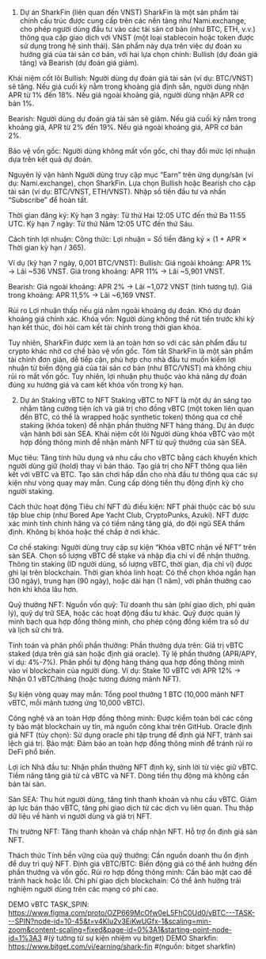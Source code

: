 1. Dự án SharkFin (liên quan đến VNST)
SharkFin là một sản phẩm tài chính cấu trúc được cung cấp trên các nền tảng như Nami.exchange, cho phép người dùng đầu tư vào các tài sản cơ bản (như BTC, ETH, v.v.) thông qua cặp giao dịch với VNST (một loại stablecoin hoặc token được sử dụng trong hệ sinh thái). Sản phẩm này dựa trên việc dự đoán xu hướng giá của tài sản cơ bản, với hai lựa chọn chính: Bullish (dự đoán giá tăng) và Bearish (dự đoán giá giảm).

Khái niệm cốt lõi
Bullish: Người dùng dự đoán giá tài sản (ví dụ: BTC/VNST) sẽ tăng. 
Nếu giá cuối kỳ nằm trong khoảng giá định sẵn, người dùng nhận APR từ 1% đến 18%.
Nếu giá ngoài khoảng giá, người dùng nhận APR cơ bản 1%.

Bearish: Người dùng dự đoán giá tài sản sẽ giảm.
Nếu giá cuối kỳ nằm trong khoảng giá, APR từ 2% đến 19%.
Nếu giá ngoài khoảng giá, APR cơ bản 2%.

Bảo vệ vốn gốc: Người dùng không mất vốn gốc, chỉ thay đổi mức lợi nhuận dựa trên kết quả dự đoán.

Nguyên lý vận hành
Người dùng truy cập mục “Earn” trên ứng dụng/sàn (ví dụ: Nami.exchange), chọn SharkFin.
Lựa chọn Bullish hoặc Bearish cho cặp tài sản (ví dụ: BTC/VNST, ETH/VNST).
Nhập số tiền đầu tư và nhấn “Subscribe” để hoàn tất.

Thời gian đăng ký:
Kỳ hạn 3 ngày: Từ thứ Hai 12:05 UTC đến thứ Ba 11:55 UTC.
Kỳ hạn 7 ngày: Từ thứ Năm 12:05 UTC đến thứ Sáu.

Cách tính lợi nhuận:
Công thức: Lợi nhuận = Số tiền đăng ký × (1 + APR × Thời gian kỳ hạn / 365).

Ví dụ (kỳ hạn 7 ngày, 0,001 BTC/VNST):
Bullish:
Giá ngoài khoảng: APR 1% → Lãi ~536 VNST.
Giá trong khoảng: APR 11% → Lãi ~5,901 VNST.

Bearish:
Giá ngoài khoảng: APR 2% → Lãi ~1,072 VNST (tính tương tự).
Giá trong khoảng: APR 11,5% → Lãi ~6,169 VNST.

Rủi ro
Lợi nhuận thấp nếu giá nằm ngoài khoảng dự đoán.
Khó dự đoán khoảng giá chính xác.
Khóa vốn: Người dùng không thể rút tiền trước khi kỳ hạn kết thúc, đòi hỏi cam kết tài chính trong thời gian khóa.

Tuy nhiên, SharkFin được xem là an toàn hơn so với các sản phẩm đầu tư crypto khác nhờ cơ chế bảo vệ vốn gốc.
Tóm tắt
SharkFin là một sản phẩm tài chính đơn giản, dễ tiếp cận, phù hợp cho nhà đầu tư muốn kiếm lợi nhuận từ biến động giá của tài sản cơ bản (như BTC/VNST) mà không chịu rủi ro mất vốn gốc. Tuy nhiên, lợi nhuận phụ thuộc vào khả năng dự đoán đúng xu hướng giá và cam kết khóa vốn trong kỳ hạn.


2. Dự án Staking vBTC to NFT
Staking vBTC to NFT là một dự án sáng tạo nhằm tăng cường tiện ích và giá trị cho đồng vBTC (một token liên quan đến BTC, có thể là wrapped hoặc synthetic token) thông qua cơ chế staking (khóa token) để nhận phần thưởng NFT hàng tháng. Dự án được vận hành bởi sàn SEA.
Khái niệm cốt lõi
Người dùng khóa vBTC vào một hợp đồng thông minh để nhận mảnh NFT từ quỹ thưởng của sàn SEA.

Mục tiêu:
Tăng tính hữu dụng và nhu cầu cho vBTC bằng cách khuyến khích người dùng giữ (hold) thay vì bán tháo.
Tạo giá trị cho NFT thông qua liên kết với vBTC và BTC.
Tạo sân chơi hấp dẫn cho nhà đầu tư thông qua các sự kiện như vòng quay may mắn.
Cung cấp dòng tiền thụ động định kỳ cho người staking.

Cách thức hoạt động
Tiêu chí NFT đủ điều kiện:
NFT phải thuộc các bộ sưu tập blue chip (như Bored Ape Yacht Club, CryptoPunks, Azuki).
NFT được xác minh tính chính hãng và có tiềm năng tăng giá, do đội ngũ SEA thẩm định.
Không bị khóa hoặc thế chấp ở nơi khác.

Cơ chế staking:
Người dùng truy cập sự kiện “Khóa vBTC nhận về NFT” trên sàn SEA.
Chọn số lượng vBTC để stake và nhập địa chỉ ví để nhận thưởng.
Thông tin staking (ID người dùng, số lượng vBTC, thời gian, địa chỉ ví) được ghi lại trên blockchain.
Thời gian khóa linh hoạt: Có thể chọn khóa ngắn hạn (30 ngày), trung hạn (90 ngày), hoặc dài hạn (1 năm), với phần thưởng cao hơn khi khóa lâu hơn.

Quỹ thưởng NFT:
Nguồn vốn quỹ: Từ doanh thu sàn (phí giao dịch, phí quản lý), quỹ dự trữ SEA, hoặc các hoạt động đầu tư khác.
Quỹ được quản lý minh bạch qua hợp đồng thông minh, cho phép cộng đồng kiểm tra số dư và lịch sử chi trả.

Tính toán và phân phối phần thưởng:
Phần thưởng dựa trên:
Giá trị vBTC staked (dựa trên giá sàn hoặc định giá oracle).
Tỷ lệ phần thưởng (APR/APY, ví dụ: 4%-7%).
Phân phối tự động hàng tháng qua hợp đồng thông minh vào ví blockchain của người dùng.
Ví dụ: Stake 10 vBTC với APR 12% → Nhận 0.1 vBTC/tháng (hoặc tương đương mảnh NFT).

Sự kiện vòng quay may mắn: Tổng pool thưởng 1 BTC (10,000 mảnh NFT vBTC, mỗi mảnh tương ứng 10,000 vBTC).

Công nghệ và an toàn
Hợp đồng thông minh: Được kiểm toán bởi các công ty bảo mật blockchain uy tín, mã nguồn công khai trên GitHub.
Oracle định giá NFT (tùy chọn): Sử dụng oracle phi tập trung để định giá NFT, tránh sai lệch giá trị.
Bảo mật: Đảm bảo an toàn hợp đồng thông minh để tránh rủi ro DeFi phổ biến.

Lợi ích
Nhà đầu tư:
Nhận phần thưởng NFT định kỳ, sinh lời từ việc giữ vBTC.
Tiềm năng tăng giá từ cả vBTC và NFT.
Dòng tiền thụ động mà không cần bán tài sản.

Sàn SEA:
Thu hút người dùng, tăng tính thanh khoản và nhu cầu vBTC.
Giảm áp lực bán tháo vBTC, tăng phí giao dịch từ các dịch vụ liên quan.
Thu thập dữ liệu về hành vi người dùng và giá trị NFT.

Thị trường NFT:
Tăng thanh khoản và chấp nhận NFT.
Hỗ trợ ổn định giá sàn NFT.

Thách thức
Tính bền vững của quỹ thưởng: Cần nguồn doanh thu ổn định để duy trì quỹ NFT.
Định giá vBTC/BTC: Biến động giá có thể ảnh hưởng đến phần thưởng và vốn gốc.
Rủi ro hợp đồng thông minh: Cần bảo mật cao để tránh hack hoặc lỗi.
Chi phí giao dịch blockchain: Có thể ảnh hưởng trải nghiệm người dùng trên các mạng có phí cao.

DEMO vBTC TASK_SPIN: https://www.figma.com/proto/OZP669McOfw0eL5FhC0Ud0/vBTC---TASK---SPIN?node-id=10-45&t=v4KIu2v3EiKwUGfx-1&scaling=min-zoom&content-scaling=fixed&page-id=0%3A1&starting-point-node-id=1%3A3 #(ý tưởng từ sự kiện nhiệm vụ bitget)
DEMO Sharkfin: https://www.bitget.com/vi/earning/shark-fin #(nguồn: bitget sharkfin)
